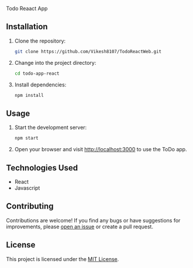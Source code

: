 Todo Reaact App


## Installation

1. Clone the repository:

   ```bash
   git clone https://github.com/Vikesh8107/TodoReactWeb.git
   ```

2. Change into the project directory:

   ```bash
   cd todo-app-react
   ```

3. Install dependencies:

   ```bash
   npm install
   ```

## Usage

1. Start the development server:

   ```bash
   npm start
   ```

2. Open your browser and visit [http://localhost:3000](http://localhost:3000) to use the ToDo app.

## Technologies Used

- React
- Javascript

## Contributing

Contributions are welcome! If you find any bugs or have suggestions for improvements, please [open an issue](https://github.com/your-username/todo-app-react/issues) or create a pull request.

## License

This project is licensed under the [MIT License](LICENSE).
```
